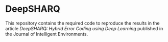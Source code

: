# DeepSHARQ

This repository contains the required code to reproduce the results in the article *DeepSHARQ: Hybrid Error Coding using Deep Learning* published in the Journal of Intelligent Environments.